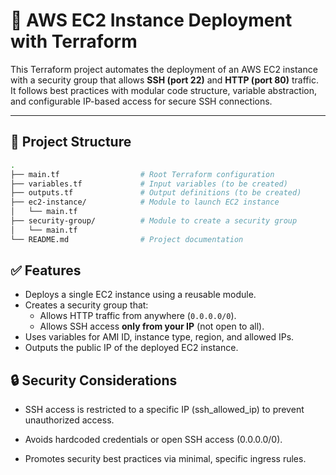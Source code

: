 # 🚀 AWS EC2 Instance Deployment with Terraform

This Terraform project automates the deployment of an AWS EC2 instance with a security group that allows **SSH (port 22)** and **HTTP (port 80)** traffic. It follows best practices with modular code structure, variable abstraction, and configurable IP-based access for secure SSH connections.

---

## 📁 Project Structure

```bash
.
├── main.tf                  # Root Terraform configuration
├── variables.tf             # Input variables (to be created)
├── outputs.tf               # Output definitions (to be created)
├── ec2-instance/            # Module to launch EC2 instance
│   └── main.tf
├── security-group/          # Module to create a security group
│   └── main.tf
└── README.md                # Project documentation
```
## ✅ Features

- Deploys a single EC2 instance using a reusable module.
- Creates a security group that:
  - Allows HTTP traffic from anywhere (`0.0.0.0/0`).
  - Allows SSH access **only from your IP** (not open to all).
- Uses variables for AMI ID, instance type, region, and allowed IPs.
- Outputs the public IP of the deployed EC2 instance.

## 🔒 Security Considerations
- SSH access is restricted to a specific IP (ssh_allowed_ip) to prevent unauthorized access.

- Avoids hardcoded credentials or open SSH access (0.0.0.0/0).

- Promotes security best practices via minimal, specific ingress rules.

